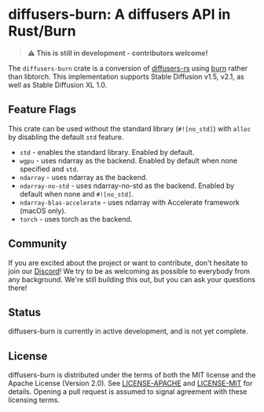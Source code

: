 # diffusers-burn: A diffusers API in Rust/Burn

> **⚠️ This is still in development - contributors welcome!**

The `diffusers-burn` crate is a conversion of [diffusers-rs](https://github.com/LaurentMazare/diffusers-rs) using [burn](https://github.com/burn-rs/burn) rather than libtorch. This implementation supports Stable Diffusion v1.5, v2.1, as well as Stable Diffusion XL 1.0.

## Feature Flags

This crate can be used without the standard library (`#![no_std]`) with `alloc` by disabling
the default `std` feature.

* `std` - enables the standard library. Enabled by default.
* `wgpu` - uses ndarray as the backend. Enabled by default when none specified and `std`.
* `ndarray` - uses ndarray as the backend.
* `ndarray-no-std` - uses ndarray-no-std as the backend. Enabled by default when none and `#![no_std]`.
* `ndarray-blas-accelerate` - uses ndarray with Accelerate framework (macOS only).
* `torch` - uses torch as the backend.

## Community

If you are excited about the project or want to contribute, don't hesitate to join our [Discord](https://discord.gg/UHtSgF6j5J)!
We try to be as welcoming as possible to everybody from any background. We're still building this out, but you can ask your questions there!

## Status

diffusers-burn is currently in active development, and is not yet complete.

## License

diffusers-burn is distributed under the terms of both the MIT license and the Apache License (Version 2.0).
See [LICENSE-APACHE](./LICENSE-APACHE) and [LICENSE-MIT](./LICENSE-MIT) for details. Opening a pull
request is assumed to signal agreement with these licensing terms.
